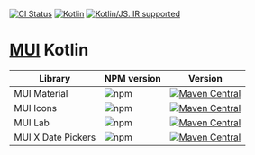 [![CI Status](https://github.com/turansky/material-ui-kotlin/workflows/declarations/badge.svg)](https://github.com/turansky/material-ui-kotlin/actions)
[![Kotlin](https://img.shields.io/badge/kotlin-1.8.20-blue.svg?logo=kotlin)](http://kotlinlang.org)
[![Kotlin/JS. IR supported](https://img.shields.io/badge/kotlin-IR%20supported-yellow?logo=kotlin&logoColor=yellow)](https://kotl.in/jsirsupported)

# [MUI](https://github.com/mui-org/material-ui) Kotlin

| Library            | NPM version                                              | Version                                                                                                                                                                                      |
|--------------------|----------------------------------------------------------|----------------------------------------------------------------------------------------------------------------------------------------------------------------------------------------------| 
| MUI Material       | ![npm](https://img.shields.io/npm/v/@mui/material)       | [![Maven Central](https://img.shields.io/maven-central/v/org.jetbrains.kotlin-wrappers/kotlin-mui)](https://mvnrepository.com/artifact/org.jetbrains.kotlin-wrappers/kotlin-mui)             |
| MUI Icons          | ![npm](https://img.shields.io/npm/v/@mui/icons-material) | [![Maven Central](https://img.shields.io/maven-central/v/org.jetbrains.kotlin-wrappers/kotlin-mui-icons)](https://mvnrepository.com/artifact/org.jetbrains.kotlin-wrappers/kotlin-mui-icons) |
| MUI Lab            | ![npm](https://img.shields.io/npm/v/@mui/lab)            | [![Maven Central](https://img.shields.io/maven-central/v/org.jetbrains.kotlin-wrappers/kotlin-mui)](https://mvnrepository.com/artifact/org.jetbrains.kotlin-wrappers/kotlin-mui)             |
| MUI X Date Pickers | ![npm](https://img.shields.io/npm/v/@mui/x-date-pickers) | [![Maven Central](https://img.shields.io/maven-central/v/org.jetbrains.kotlin-wrappers/kotlin-mui)](https://mvnrepository.com/artifact/org.jetbrains.kotlin-wrappers/kotlin-mui)             |

